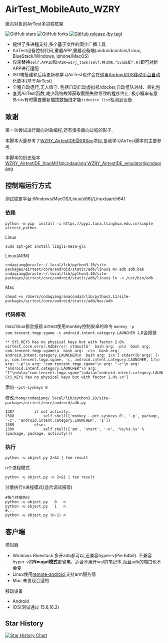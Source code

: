 # AirTest_MobileAuto_WZRY
面向对象的AirTest多进程框架

![GitHub stars](https://img.shields.io/github/stars/cndaqiang/AirTest_MobileAuto_WZRY?color=ffd700&style=for-the-badge)
![GitHub forks](https://img.shields.io/github/forks/cndaqiang/AirTest_MobileAuto_WZRY?color=60c5ba&style=for-the-badge)
[![GitHub release (by tag)](https://img.shields.io/github/downloads/cndaqiang/AirTest_MobileAuto_WZRY/latest)](https://github.com/cndaqiang/AirTest_MobileAuto_WZRY/releases/latest)

* 提供了多进程支持,多个基于文件的同步广播工具
* AirTest设备控制代码,重启APP,重启设备端(androidcontain/Linux, BlueStack/Windows, iphone/MacOS)
* 仅需替换`self.APPID`和`TASK=wzrj_task(self.移动端,"5v5匹配",0)`即可对新APP进行适配
* ISO端搭建和后续更新和学习AirTest也许会在这里[Android/IOS移动平台自动化脚本(基于AirTest)](https://cndaqiang.github.io/2023/11/10/MobileAuto/)
* 全程自动运行,无人值守. 包括自动启动虚拟机/docker,自动组队对战、领礼包
* 套壳AirTest函数,减少网络故障获取截图失败导致的程序终止. 极小概率有意外:ios有时需要重新插拔数据线才能`tidevice list`检测到设备.


## 致谢
第一次尝试进行面向对象编程,还有很多面向过程的影子.

本脚本大量参考了[WZRY_AirtestIDE@XRSec](https://github.com/XRSec/WZRY_AirtestIDE)项目,是我学习AirTest脚本的主要参考.

本脚本的历史版本[WZRY_AirtestIDE_XiaoMi11@cndaqiang](https://github.com/cndaqiang/WZRY_AirtestIDE_XiaoMi11),[WZRY_AirtestIDE_emulator@cndaqiang](https://github.com/cndaqiang/WZRY_AirtestIDE_emulator)

## 控制端运行方式
测试稳定平台:Windows/MacOS/Linux(x86)/Linux(aarch64)

### 依赖
```
python -m pip  install -i https://pypi.tuna.tsinghua.edu.cn/simple  airtest,pathos
```
Linux
```
sudo apt-get install libgl1-mesa-glx
```
Linux(ARM)
```
cndaqiang@oracle:~/.local/lib/python3.10/site-packages/airtest/core/android/static/adb/linux$ mv adb adb.bak
cndaqiang@oracle:~/.local/lib/python3.10/site-packages/airtest/core/android/static/adb/linux$ ln -s /usr/bin/adb .
```
Mac
```
chmod +x /Users/cndaqiang/anaconda3/lib/python3.11/site-packages/airtest/core/android/static/adb/mac/adb
```

### 代码修改
mac/linux都会报错 airtest使用monkey控制安卓的命令 `monkey -p com.tencent.tmgp.sgame -c android.intent.category.LAUNCHER 1`,#会报错
```
** SYS_KEYS has no physical keys but with factor 2.0%.
airtest.core.error.AdbError: stdout[b'  bash arg: -p\n  bash arg: com.tencent.tmgp.sgame\n  bash arg: -c\n  bash arg: android.intent.category.LAUNCHER\n  bash arg: 1\n'] stderr[b'args: [-p, com.tencent.tmgp.sgame, -c, android.intent.category.LAUNCHER, 1]\n arg: "-p"\n arg: "com.tencent.tmgp.sgame"\n arg: "-c"\n arg: "android.intent.category.LAUNCHER"\n arg: "1"\ndata="com.tencent.tmgp.sgame"\ndata="android.intent.category.LAUNCHER"\n** SYS_KEYS has no physical keys but with factor 2.0%.\n']
```

添加`--pct-syskeys 0`

修改`/home/cndaqiang/.local/lib/python3.10/site-packages/airtest/core/android/adb.py`
```
1387         if not activity:
1388             self.shell(['monkey --pct-syskeys 0', '-p', package, '-c', 'android.intent.category.LAUNCHER', '1'])
1389         else:
1390             self.shell(['am', 'start', '-n', '%s/%s.%s' % (package, package, activity)])
```

### 执行
```
python -u object.py 2>&1 | tee result
```
n个进程模式
```
python -u object.py -n 2>&1 | tee result
```
分散执行n进程模式(适合调试报错)
```
#每个终端执行
python -u object.py   0   n
python -u object.py   1   n
#...
python -u object.py (n-1) n
```

## 客户端
模拟器
- Windows Bluestack 多开adb都可以,还兼容hyper-v(Pie 64bit).  不兼容hyper-v的**Nougat模式**更省电，适合不用开wsl的笔记本,而且adb的端口也不会变
- Linux使用[remote-android](https://github.com/remote-android/),支持arm服务器
- Mac 未发现合适的

移动设备
- Android
- IOS(测试通过 15.8,16.2)


## Star History
[![Star History Chart](https://api.star-history.com/svg?repos=cndaqiang/AirTest_MobileAuto_WZRY&type=Date)](https://star-history.com/#cndaqiang/AirTest_MobileAuto_WZRY&Date)